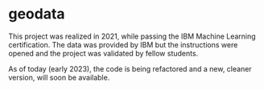 # geodata

This project was realized in 2021, while passing the IBM Machine Learning certification.
The data was provided by IBM but the instructions were opened and the project was validated by fellow students.

As of today (early 2023), the code is being refactored and a new, cleaner version, will soon be available.
